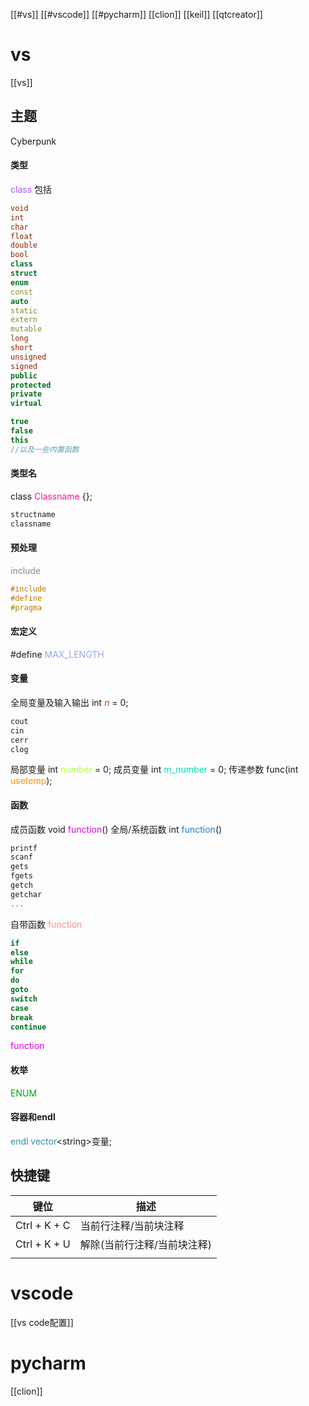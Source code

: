 [[#vs]]
[[#vscode]]
[[#pycharm]]
[[clion]]
[[keil]]
[[qtcreator]]


# vs
[[vs]]
## 主题
Cyberpunk
#### 类型
<font color="#B151FF">class</font>
包括
```cpp
void
int
char
float
double
bool
class
struct
enum
const
auto
static
extern
mutable
long
short
unsigned
signed
public
protected
private
virtual

true
false
this
//以及一些内置函数
```

#### 类型名
class <font color="#FF188B">Classname</font> {};
```c
structname
classname

```
#### 预处理
<font color="#8D8A7F">include</font>
```c
#include
#define
#pragma
```

#### 宏定义
\#define <font color="#95A8E8">MAX_LENGTH</font>

#### 变量
全局变量及输入输出
int <font color="#bd4000">_n_</font> = 0;
```cpp
cout
cin
cerr
clog
```
局部变量
int <font color="#B0FF3D">number</font> = 0;
成员变量
int <font color="#00E0B0">m_number</font> = 0;
传递参数
func(int <font color="#FE9400">usetemp</font>);

#### 函数
成员函数
void <font color="#DA00E2">function</font>()
全局/系统函数
int <font color="#267FC2">function</font>()
```c
printf
scanf
gets
fgets
getch
getchar
...
```
自带函数
<font color="#FF9090">function</font>
```cpp
if
else
while
for
do
goto
switch
case
break
continue
```
<font color="#DA00E2">function</font>
#### 枚举
<font color="#00A40B">ENUM</font>

#### 容器和endl
<font color="#2B91AF">endl</font>
<font color="#2B91AF">vector</font>\<string\>变量;

## 快捷键
| 键位         | 描述                        |
| ------------ | --------------------------- |
| Ctrl + K + C | 当前行注释/当前块注释       |
| Ctrl + K + U | 解除(当前行注释/当前块注释) |
|              |                             |

# vscode
[[vs code配置]]

# pycharm

[[clion]]
